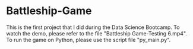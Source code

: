 # Battleship-Game
This is the first project that I did during the Data Science Bootcamp. 
To watch the demo, please refer to the file "Battleship Game-Testing 6.mp4".
To run the game on Python, please use the script file "py_main.py".
